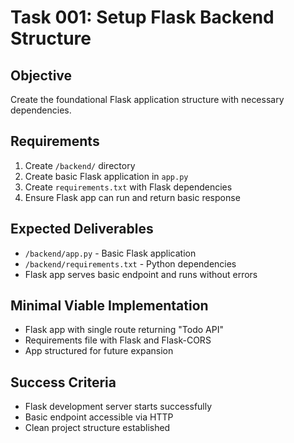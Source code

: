 # Task 001: Setup Flask Backend Structure

## Objective
Create the foundational Flask application structure with necessary dependencies.

## Requirements
1. Create `/backend/` directory
2. Create basic Flask application in `app.py`
3. Create `requirements.txt` with Flask dependencies
4. Ensure Flask app can run and return basic response

## Expected Deliverables
- `/backend/app.py` - Basic Flask application
- `/backend/requirements.txt` - Python dependencies
- Flask app serves basic endpoint and runs without errors

## Minimal Viable Implementation
- Flask app with single route returning "Todo API"
- Requirements file with Flask and Flask-CORS
- App structured for future expansion

## Success Criteria
- Flask development server starts successfully
- Basic endpoint accessible via HTTP
- Clean project structure established